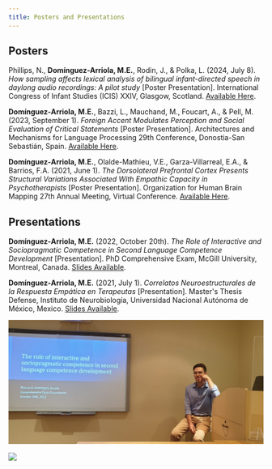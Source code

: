 ```yaml
---
title: Posters and Presentations
---
```


## Posters

Phillips, N., **Domínguez-Arriola, M.E.**, Rodin, J., & Polka, L. (2024, July 8). *How sampling affects lexical analysis of bilingual infant-directed speech in daylong audio recordings: A pilot study* \[Poster Presentation\]. International Congress of Infant Studies (ICIS) XXIV, Glasgow, Scotland. [Available Here](https://www.researchgate.net/publication/382591520_How_sampling_affects_lexical_analysis_of_bilingual_infant-directed_speech_in_daylong_audio_recordings_A_pilot_study).

**Domínguez-Arriola, M.E.**, Bazzi, L., Mauchand, M., Foucart, A., & Pell, M. (2023, September 1). *Foreign Accent Modulates Perception and Social Evaluation of Critical Statements* \[Poster Presentation\]. Architectures and Mechanisms for Language Processing 29th Conference, Donostia-San Sebastián, Spain. [Available Here](https://www.researchgate.net/publication/373897692_Foreign_Accent_Modulates_Perception_and_Social_Evaluation_of_Critical_Statements).

**Domínguez-Arriola, M.E.**, Olalde-Mathieu, V.E., Garza-Villarreal, E.A., & Barrios, F.A. (2021, June 1). *The Dorsolateral Prefrontal Cortex Presents Structural Variations Associated With Empathic Capacity in Psychotherapists* \[Poster Presentation\]. Organization for Human Brain Mapping 27th Annual Meeting, Virtual Conference. [Available Here](https://github.com/elidom/personal-website3/blob/master/assets/poster_ohbm_2021.pdf).

## Presentations

**Domínguez-Arriola, M.E.** (2022, October 20th). *The Role of Interactive and Sociopragmatic Competence in Second Language Competence Development* \[Presentation\]. PhD Comprehensive Exam, McGill University, Montreal, Canada. [Slides Available](https://shorturl.at/nS6sc).

**Domínguez-Arriola, M.E.** (2021, July 1). *Correlatos Neuroestructurales de la Respuesta Empática en Terapeutas* \[Presentation\]. Master's Thesis Defense, Instituto de Neurobiología, Universidad Nacional Autónoma de México, Mexico. [Slides Available](https://docs.google.com/presentation/d/1e5agwid_jm9kQFAUrn0z9mV0WVvIZF7M7l2peHDQej4/edit?usp=sharing). 

![](assets/img/presentation_shot_comps.jpeg)

![](presentation_shot_amlap.jpg)
